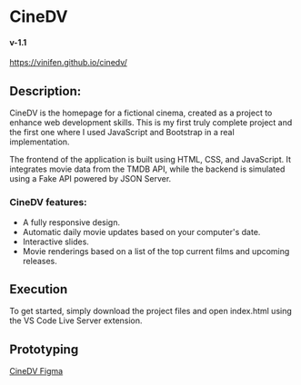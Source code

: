 # CineDV
#### v-1.1

https://vinifen.github.io/cinedv/

## Description:

CineDV is the homepage for a fictional cinema, created as a project to enhance web development skills. This is my first truly complete project and the first one where I used JavaScript and Bootstrap in a real implementation.

The frontend of the application is built using HTML, CSS, and JavaScript. It integrates movie data from the TMDB API, while the backend is simulated using a Fake API powered by JSON Server.

### CineDV features:

- A fully responsive design.
- Automatic daily movie updates based on your computer's date.
- Interactive slides.
- Movie renderings based on a list of the top current films and upcoming releases.

## Execution
To get started, simply download the project files and open index.html using the VS Code Live Server extension.

## Prototyping

[CineDV Figma](https://www.figma.com/design/qhUzppZbI5zM8GxSARVhO8/Untitled?node-id=52-624&t=XE1gWJdBUJl2stH0-0)
